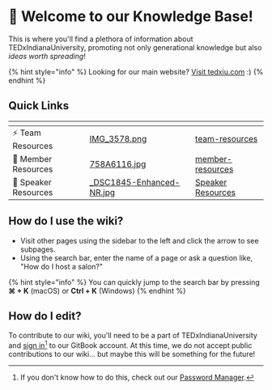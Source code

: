 # 👋 Welcome to our Knowledge Base!

This is where you'll find a plethora of information about TEDxIndianaUniversity, promoting not only generational knowledge but also _ideas worth spreading_!

{% hint style="info" %}
Looking for our main website? [Visit tedxiu.com](https://www.tedxiu.com) :)
{% endhint %}

## Quick Links

<table data-view="cards"><thead><tr><th></th><th data-hidden data-card-cover data-type="image"></th><th data-hidden data-card-target data-type="content-ref"></th></tr></thead><tbody><tr><td><span data-gb-custom-inline data-tag="emoji" data-code="26a1">⚡</span> Team Resources</td><td><a href=".gitbook/assets/IMG_3578.png">IMG_3578.png</a></td><td><a href="team-resources/">team-resources</a></td></tr><tr><td><span data-gb-custom-inline data-tag="emoji" data-code="1f9d9">🧙</span> Member Resources</td><td><a href=".gitbook/assets/758A6116.jpg">758A6116.jpg</a></td><td><a href="member-resources/">member-resources</a></td></tr><tr><td><span data-gb-custom-inline data-tag="emoji" data-code="1f3a4">🎤</span> Speaker Resources</td><td><a href=".gitbook/assets/_DSC1845-Enhanced-NR.jpg">_DSC1845-Enhanced-NR.jpg</a></td><td><a href="https://app.gitbook.com/o/7YXIdPMvc8dgE7MfEfpe/s/tCiaJkmdXjI1rcT80tcF/">Speaker Resources</a></td></tr></tbody></table>

## How do I use the wiki?

* Visit other pages using the sidebar to the left and click the arrow to see subpages.
* Using the search bar, enter the name of a page or ask a question like, "How do I host a salon?"

{% hint style="info" %}
You can quickly jump to the search bar by pressing **⌘ + K** (macOS) or **Ctrl + K** (Windows)
{% endhint %}

## How do I edit?

To contribute to our wiki, you'll need to be a part of TEDxIndianaUniversity and [sign in](#user-content-fn-1)[^1] to our GitBook account. At this time, we do not accept public contributions to our wiki... but maybe this will be something for the future!

[^1]: If you don't know how to do this, check out our [Password Manager](member-resources/passwords.md).
